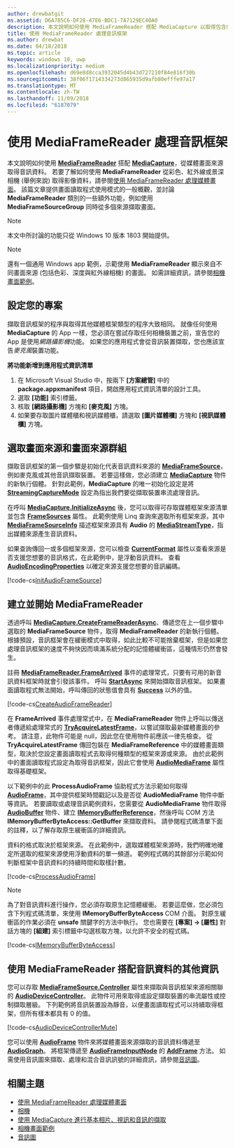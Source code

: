 ```yaml
---
author: drewbatgit
ms.assetid: D6A785C6-DF28-47E6-BDC1-7A7129EC40A0
description: 本文說明如何使用 MediaFrameReader 搭配 MediaCapture 以取得包含來自擷取來源之音訊資料的 AudioFrames。
title: 使用 MediaFrameReader 處理音訊框架
ms.author: drewbat
ms.date: 04/18/2018
ms.topic: article
keywords: windows 10, uwp
ms.localizationpriority: medium
ms.openlocfilehash: d69e8d8cca3932045d4b43d727210f84e816f30b
ms.sourcegitcommit: 38f06f1714334273d865935d9afb80efffe97a17
ms.translationtype: MT
ms.contentlocale: zh-TW
ms.lasthandoff: 11/09/2018
ms.locfileid: "6187079"
---
```

# <a name="process-audio-frames-with-mediaframereader"></a>使用 MediaFrameReader 處理音訊框架

本文說明如何使用 [**MediaFrameReader**](https://msdn.microsoft.com/library/windows/apps/Windows.Media.Capture.Frames.MediaFrameReader) 搭配 [**MediaCapture**](https://msdn.microsoft.com/library/windows/apps/Windows.Media.Capture.MediaCapture)，從媒體畫面來源取得音訊資料。 若要了解如何使用 **MediaFrameReader** 從彩色、紅外線或景深相機 (舉例來說) 取得影像資料，請參閱[使用 MediaFrameReader 處理媒體畫面](process-media-frames-with-mediaframereader.md)。 該篇文章提供畫面讀取程式使用模式的一般概觀，並討論 **MediaFrameReader** 類別的一些額外功能，例如使用 **MediaFrameSourceGroup** 同時從多個來源擷取畫面。 

> [!NOTE] 
> 本文中所討論的功能只從 Windows 10 版本 1803 開始提供。

> [!NOTE] 
> 還有一個通用 Windows app 範例，示範使用 **MediaFrameReader** 顯示來自不同畫面來源 (包括色彩、深度與紅外線相機) 的畫面。 如需詳細資訊，請參閱[相機畫面範例](http://go.microsoft.com/fwlink/?LinkId=823230)。

## <a name="setting-up-your-project"></a>設定您的專案
擷取音訊框架的程序與取得其他媒體框架類型的程序大致相同。 就像任何使用 **MediaCapture** 的 App 一樣，您必須在嘗試存取任何相機裝置之前，宣告您的 App 是使用*網路攝影機*功能。 如果您的應用程式會從音訊裝置擷取，您也應該宣告*麥克風*裝置功能。 

**將功能新增到應用程式資訊清單**

1.  在 Microsoft Visual Studio 中，按兩下 **\[方案總管\]** 中的 **package.appxmanifest** 項目，開啟應用程式資訊清單的設計工具。
2.  選取 **\[功能\]** 索引標籤。
3.  核取 **\[網路攝影機\]** 方塊和 **\[麥克風\]** 方塊。
4.  如果要存取圖片媒體櫃和視訊媒體櫃，請選取 **\[圖片媒體櫃\]** 方塊和 **\[視訊媒體櫃\]** 方塊。



## <a name="select-frame-sources-and-frame-source-groups"></a>選取畫面來源和畫面來源群組

擷取音訊框架的第一個步驟是初始化代表音訊資料來源的 [**MediaFrameSource**](https://msdn.microsoft.com/library/windows/apps/Windows.Media.Capture.Frames.MediaFrameSource)，例如麥克風或其他音訊擷取裝置。 若要這樣做，您必須建立 [**MediaCapture**](https://msdn.microsoft.com/library/windows/apps/Windows.Media.Capture.MediaCapture) 物件的新執行個體。 針對此範例，**MediaCapture** 的唯一初始化設定是將 [**StreamingCaptureMode**](https://docs.microsoft.com/uwp/api/windows.media.capture.mediacaptureinitializationsettings.streamingcapturemode) 設定為指出我們要從擷取裝置串流處理音訊。 

在呼叫 [**MediaCapture.InitializeAsync**](https://docs.microsoft.com/uwp/api/windows.media.capture.mediacapture.initializeasync) 後，您可以取得可存取媒體框架來源清單並包含 [**FrameSources**](https://docs.microsoft.com/uwp/api/windows.media.capture.mediacapture.framesources) 屬性。 此範例使用 Linq 查詢來選取所有框架來源，其中 [**MediaFrameSourceInfo**](https://docs.microsoft.com/uwp/api/windows.media.capture.frames.mediaframesourceinfo) 描述框架來源具有 **Audio** 的 [**MediaStreamType**](https://docs.microsoft.com/uwp/api/windows.media.capture.frames.mediaframesourceinfo.mediastreamtype)，指出媒體來源產生音訊資料。

如果查詢傳回一或多個框架來源，您可以檢查 [**CurrentFormat**](https://docs.microsoft.com/uwp/api/windows.media.capture.frames.mediaframesource.currentformat) 屬性以查看來源是否支援您想要的音訊格式，在此範例中，是浮動音訊資料。 查看 [**AudioEncodingProperties**](https://docs.microsoft.com/uwp/api/windows.media.capture.frames.mediaframeformat.audioencodingproperties) 以確定來源支援您想要的音訊編碼。

[!code-cs[InitAudioFrameSource](./code/Frames_Win10/Frames_Win10/MainPage.xaml.cs#SnippetInitAudioFrameSource)]

## <a name="create-and-start-the-mediaframereader"></a>建立並開始 MediaFrameReader

透過呼叫 [**MediaCapture.CreateFrameReaderAsync**](https://docs.microsoft.com/uwp/api/windows.media.capture.mediacapture.createframereaderasync#Windows_Media_Capture_MediaCapture_CreateFrameReaderAsync_Windows_Media_Capture_Frames_MediaFrameSource_)、傳遞您在上一個步驟中選取的 **MediaFrameSource** 物件，取得 **MediaFrameReader** 的新執行個體。 根據預設，音訊框架會在緩衝模式中取得，如此比較不可能捨棄框架，但是如果您處理音訊框架的速度不夠快因而填滿系統分配的記憶體緩衝區，這種情形仍然會發生。

註冊 [**MediaFrameReader.FrameArrived**](*https://docs.microsoft.com/uwp/api/windows.media.capture.frames.mediaframereader.framearrived) 事件的處理常式，只要有可用的新音訊資料框架時就會引發該事件。 呼叫 [**StartAsync**](https://docs.microsoft.com/uwp/api/windows.media.capture.frames.mediaframereader.startasync) 來開始擷取音訊框架。 如果畫面讀取程式無法開始，呼叫傳回的狀態值會具有 [**Success**](https://docs.microsoft.com/uwp/api/windows.media.capture.frames.mediaframereaderstartstatus) 以外的值。

[!code-cs[CreateAudioFrameReader](./code/Frames_Win10/Frames_Win10/MainPage.xaml.cs#SnippetCreateAudioFrameReader)]

在 **FrameArrived** 事件處理常式中，在 **MediaFrameReader** 物件上呼叫以傳送者傳遞給處理常式的 [**TryAcquireLatestFrame**](https://docs.microsoft.com/uwp/api/windows.media.capture.frames.mediaframereader.tryacquirelatestframe)，以嘗試擷取最新媒體畫面的參考。 請注意，此物件可能是 null，因此您在使用物件前應該一律先檢查。 從 **TryAcquireLatestFrame** 傳回包裝在 **MediaFrameReference** 中的媒體畫面類型，取決於您設定畫面讀取程式去取得何種類型的框架來源或來源。 由於此範例中的畫面讀取程式設定為取得音訊框架，因此它會使用 [**AudioMediaFrame**](https://docs.microsoft.com/uwp/api/windows.media.capture.frames.mediaframereference.audiomediaframe) 屬性取得基礎框架。 

以下範例中的此 **ProcessAudioFrame** 協助程式方法示範如何取得 [**AudioFrame**](https://docs.microsoft.com/uwp/api/windows.media.audioframe)，其中提供框架時間戳記以及是否從 **AudioMediaFrame** 物件中斷等資訊。 若要讀取或處理音訊範例資料，您需要從 **AudioMediaFrame** 物件取得 [**AudioBuffer**](https://docs.microsoft.com/uwp/api/windows.media.audiobuffer) 物件、建立 [**IMemoryBufferReference**](https://docs.microsoft.com/uwp/api/windows.foundation.imemorybufferreference)，然後呼叫 COM 方法 **IMemoryBufferByteAccess::GetBuffer** 來擷取資料。 請參閱程式碼清單下面的註釋，以了解存取原生緩衝區的詳細資訊。

資料的格式取決於框架來源。 在此範例中，選取媒體框架來源時，我們明確地確定所選取的框架來源使用浮動資料的單一頻道。 範例程式碼的其餘部分示範如何判斷框架中音訊資料的持續時間和取樣計數。  

[!code-cs[ProcessAudioFrame](./code/Frames_Win10/Frames_Win10/MainPage.xaml.cs#SnippetProcessAudioFrame)]

> [!NOTE] 
> 為了對音訊資料進行操作，您必須存取原生記憶體緩衝。 若要這麼做，您必須包含下列程式碼清單，來使用 **IMemoryBufferByteAccess** COM 介面。 對原生緩衝區的作業必須在 **unsafe** 關鍵字的方法中執行。 您也需要在 **\[專案\] -> \[屬性\]** 對話方塊的 **\[組建\]** 索引標籤中勾選核取方塊，以允許不安全的程式碼。

[!code-cs[IMemoryBufferByteAccess](./code/Frames_Win10/Frames_Win10/FrameRenderer.cs#SnippetIMemoryBufferByteAccess)]

## <a name="additional-information-on-using-mediaframereader-with-audio-data"></a>使用 MediaFrameReader 搭配音訊資料的其他資訊

您可以存取 [**MediaFrameSource.Controller**](https://docs.microsoft.com/uwp/api/windows.media.capture.frames.mediaframesource.controller) 屬性來擷取與音訊框架來源相關聯的 [**AudioDeviceController**](https://docs.microsoft.com/uwp/api/Windows.Media.Devices.AudioDeviceController)。 此物件可用來取得或設定擷取裝置的串流屬性或控制擷取層級。 下列範例將音訊裝置設為靜音，以便畫面讀取程式可以持續取得框架，但所有樣本都具有 0 的值。

[!code-cs[AudioDeviceControllerMute](./code/Frames_Win10/Frames_Win10/MainPage.xaml.cs#SnippetAudioDeviceControllerMute)]

您可以使用 [**AudioFrame**](https://docs.microsoft.com/uwp/api/windows.media.audioframe) 物件來將媒體畫面來源擷取的音訊資料傳遞至 [**AudioGraph**](https://docs.microsoft.com/uwp/api/windows.media.audio.audiograph)。 將框架傳遞至 [**AudioFrameInputNode**](https://docs.microsoft.com/en-us/uwp/api/windows.media.audio.audioframeinputnode) 的 [**AddFrame**](https://docs.microsoft.com/uwp/api/windows.media.audio.audioframeinputnode.addframe) 方法。 如需使用音訊圖來擷取、處理和混合音訊訊號的詳細資訊，請參閱[音訊圖](audio-graphs.md)。

## <a name="related-topics"></a>相關主題

* [使用 MediaFrameReader 處理媒體畫面](process-media-frames-with-mediaframereader.md)
* [相機](camera.md)
* [使用 MediaCapture 進行基本相片、視訊和音訊的擷取](basic-photo-video-and-audio-capture-with-MediaCapture.md)
* [相機畫面範例](http://go.microsoft.com/fwlink/?LinkId=823230)
* [音訊圖](audio-graphs.md)
 






